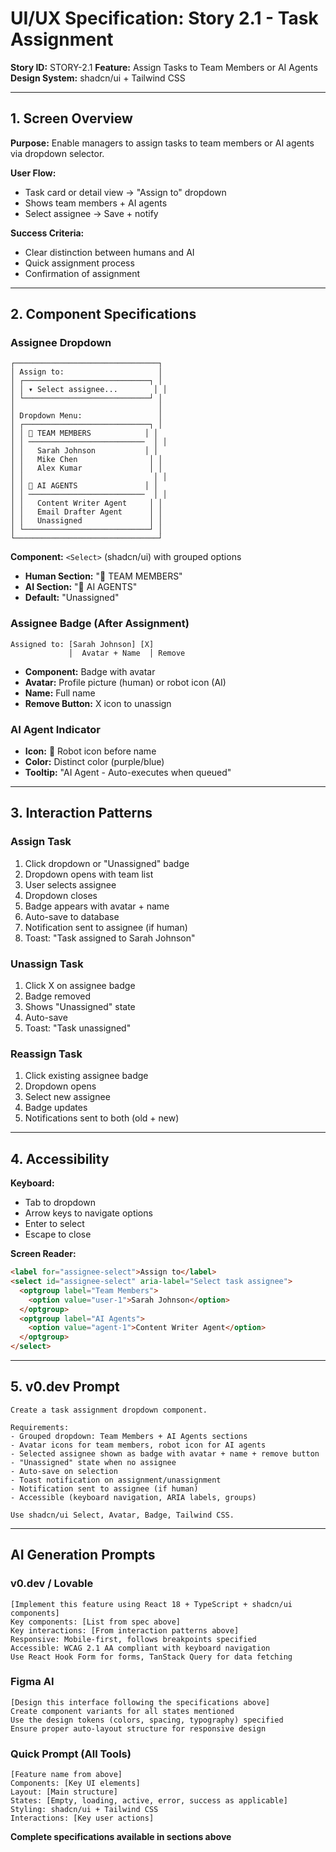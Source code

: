 # UI/UX Specification: Story 2.1 - Task Assignment

**Story ID:** STORY-2.1
**Feature:** Assign Tasks to Team Members or AI Agents
**Design System:** shadcn/ui + Tailwind CSS

---

## 1. Screen Overview

**Purpose:** Enable managers to assign tasks to team members or AI agents via dropdown selector.

**User Flow:**
- Task card or detail view → "Assign to" dropdown
- Shows team members + AI agents
- Select assignee → Save + notify

**Success Criteria:**
- Clear distinction between humans and AI
- Quick assignment process
- Confirmation of assignment

---

## 2. Component Specifications

### Assignee Dropdown
```
┌────────────────────────────────┐
│ Assign to:                     │
│ ┌────────────────────────────┐ │
│ │ ▾ Select assignee...        │ │
│ └────────────────────────────┘ │
│                                │
│ Dropdown Menu:                 │
│ ┌────────────────────────────┐ │
│ │ 👤 TEAM MEMBERS            │ │
│ │ ──────────────────────────  │ │
│ │   Sarah Johnson           │ │
│ │   Mike Chen                │ │
│ │   Alex Kumar               │ │
│ │                             │ │
│ │ 🤖 AI AGENTS               │ │
│ │ ──────────────────────────  │ │
│ │   Content Writer Agent     │ │
│ │   Email Drafter Agent      │ │
│ │   Unassigned               │ │
│ └────────────────────────────┘ │
└────────────────────────────────┘
```

**Component:** `<Select>` (shadcn/ui) with grouped options
- **Human Section:** "👤 TEAM MEMBERS"
- **AI Section:** "🤖 AI AGENTS"
- **Default:** "Unassigned"

### Assignee Badge (After Assignment)
```
Assigned to: [Sarah Johnson] [X]
             │  Avatar + Name  │ Remove
```

- **Component:** Badge with avatar
- **Avatar:** Profile picture (human) or robot icon (AI)
- **Name:** Full name
- **Remove Button:** X icon to unassign

### AI Agent Indicator
- **Icon:** 🤖 Robot icon before name
- **Color:** Distinct color (purple/blue)
- **Tooltip:** "AI Agent - Auto-executes when queued"

---

## 3. Interaction Patterns

### Assign Task
1. Click dropdown or "Unassigned" badge
2. Dropdown opens with team list
3. User selects assignee
4. Dropdown closes
5. Badge appears with avatar + name
6. Auto-save to database
7. Notification sent to assignee (if human)
8. Toast: "Task assigned to Sarah Johnson"

### Unassign Task
1. Click X on assignee badge
2. Badge removed
3. Shows "Unassigned" state
4. Auto-save
5. Toast: "Task unassigned"

### Reassign Task
1. Click existing assignee badge
2. Dropdown opens
3. Select new assignee
4. Badge updates
5. Notifications sent to both (old + new)

---

## 4. Accessibility

**Keyboard:**
- Tab to dropdown
- Arrow keys to navigate options
- Enter to select
- Escape to close

**Screen Reader:**
```html
<label for="assignee-select">Assign to</label>
<select id="assignee-select" aria-label="Select task assignee">
  <optgroup label="Team Members">
    <option value="user-1">Sarah Johnson</option>
  </optgroup>
  <optgroup label="AI Agents">
    <option value="agent-1">Content Writer Agent</option>
  </optgroup>
</select>
```

---

## 5. v0.dev Prompt

```
Create a task assignment dropdown component.

Requirements:
- Grouped dropdown: Team Members + AI Agents sections
- Avatar icons for team members, robot icon for AI agents
- Selected assignee shown as badge with avatar + name + remove button
- "Unassigned" state when no assignee
- Auto-save on selection
- Toast notification on assignment/unassignment
- Notification sent to assignee (if human)
- Accessible (keyboard navigation, ARIA labels, groups)

Use shadcn/ui Select, Avatar, Badge, Tailwind CSS.
```

---

## AI Generation Prompts

### v0.dev / Lovable
```
[Implement this feature using React 18 + TypeScript + shadcn/ui components]
Key components: [List from spec above]
Key interactions: [From interaction patterns above]
Responsive: Mobile-first, follows breakpoints specified
Accessible: WCAG 2.1 AA compliant with keyboard navigation
Use React Hook Form for forms, TanStack Query for data fetching
```

### Figma AI
```
[Design this interface following the specifications above]
Create component variants for all states mentioned
Use the design tokens (colors, spacing, typography) specified
Ensure proper auto-layout structure for responsive design
```

### Quick Prompt (All Tools)
```
[Feature name from above]
Components: [Key UI elements]
Layout: [Main structure]  
States: [Empty, loading, active, error, success as applicable]
Styling: shadcn/ui + Tailwind CSS
Interactions: [Key user actions]
```

**Complete specifications available in sections above**
